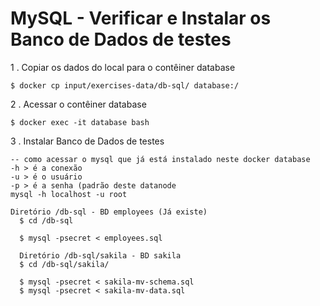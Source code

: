 # MySQL - Verificar e Instalar os Banco de Dados de testes

1 . Copiar os dados do local para o contêiner database

    $ docker cp input/exercises-data/db-sql/ database:/

2 . Acessar o contêiner database

    $ docker exec -it database bash

3 . Instalar Banco de Dados de testes

    -- como acessar o mysql que já está instalado neste docker database
    -h > é a conexão
    -u > é o usuário
    -p > é a senha (padrão deste datanode 
    mysql -h localhost -u root 
    
    Diretório /db-sql - BD employees (Já existe)
      $ cd /db-sql  

      $ mysql -psecret < employees.sql

      Diretório /db-sql/sakila - BD sakila
      $ cd /db-sql/sakila/

      $ mysql -psecret < sakila-mv-schema.sql
      $ mysql -psecret < sakila-mv-data.sql
